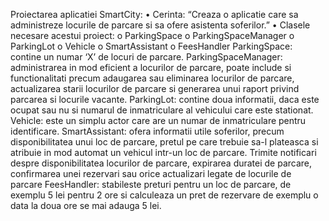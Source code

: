 Proiectarea aplicatiei SmartCity:
•	Cerinta: “Creaza o aplicatie care sa administreze locurile de parcare si sa ofere asistenta soferilor.”
•	Clasele necesare acestui proiect:
o	ParkingSpace
o	ParkingSpaceManager
o	ParkingLot
o	Vehicle
o	SmartAssistant
o	FeesHandler
ParkingSpace: contine un numar ‘X’ de locuri de parcare.
ParkingSpaceManager: administrarea in mod eficient a locurilor de parcare, poate include si functionalitati precum adaugarea sau eliminarea locurilor de parcare, actualizarea starii locurilor de parcare si generarea unui raport privind parcarea si locurile vacante.
ParkingLot: contine doua informatii, daca este ocupat sau nu si numarul de inmatriculare al vehicului care este stationat.
Vehicle: este un simplu actor care are un numar de inmatriculare pentru identificare.
SmartAssistant: ofera informatii utile soferilor, precum disponibilitatea unui loc de parcare, pretul pe care trebuie sa-l plateasca si atribuie in mod automat un vehicul intr-un loc de parcare. Trimite notificari despre disponibilitatea locurilor de parcare, expirarea duratei de parcare, confirmarea unei rezervari sau orice actualizari legate de locurile de parcare
FeesHandler: stabileste preturi pentru un loc de parcare, de exemplu 5 lei pentru 2 ore si calculeaza un pret de rezervare de exemplu o data la doua ore se mai adauga 5 lei.
